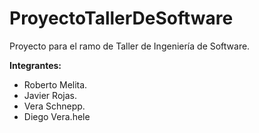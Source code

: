# ProyectoTallerDeSoftware
Proyecto para el ramo de Taller de Ingeniería de Software.

**Integrantes:**
* Roberto Melita.
* Javier Rojas.
* Vera Schnepp.
* Diego Vera.hele

